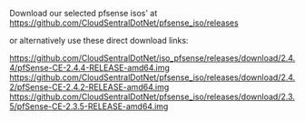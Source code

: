 Download our selected pfsense isos' at  https://github.com/CloudSentralDotNet/pfsense_iso/releases     

or alternatively use these direct download links:       

https://github.com/CloudSentralDotNet/iso_pfsense/releases/download/2.4.4/pfSense-CE-2.4.4-RELEASE-amd64.img     
https://github.com/CloudSentralDotNet/pfsense_iso/releases/download/2.4.2/pfSense-CE-2.4.2-RELEASE-amd64.img  
https://github.com/CloudSentralDotNet/pfsense_iso/releases/download/2.3.5/pfSense-CE-2.3.5-RELEASE-amd64.img    
